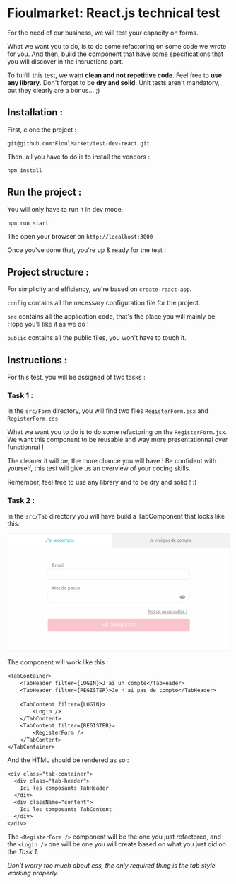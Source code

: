 Fioulmarket: React.js technical test
==

For the need of our business, we will test your capacity on forms.

What we want you to do, is to do some refactoring on some code we wrote for you. And then, build the component that have some specifications that you will discover in the insructions part.

To fulfill this test, we want **clean and not repetitive code**. Feel free to **use any library**. Don't forget to be **dry and solid**.
Unit tests aren't mandatory, but they clearly are a bonus... ;)

Installation :
--
First, clone the project :
```
git@github.com:FioulMarket/test-dev-react.git
```
Then, all you have to do is to install the vendors :
```
npm install
```

Run the project :
--
You will only have to run it in dev mode.
```
npm run start
```
The open your browser on `http://localhost:3000`

Once you've done that, you're up & ready for the test !

Project structure :
--
For simplicity and efficiency, we're based on `create-react-app`.

`config` contains all the necessary configuration file for the project.

`src` contains all the application code, that's the place you will mainly be. Hope you'll like it as we do !

`public` contains all the public files, you won't have to touch it.

Instructions :
--
For this test, you will be assigned of two tasks :

### Task 1 :
In the `src/Form` directory, you will find two files `RegisterForm.jsx` and `RegisterForm.css`. 

What we want you to do is to do some refactoring on the `RegisterForm.jsx`. We want this component to be reusable and way more presentationnal over functionnal !

The cleaner it will be, the more chance you will have ! Be confident with yourself, this test will give us an overview of your coding skills.

Remember, feel free to use any library and to be dry and solid ! :)

### Task 2 :
In the `src/Tab` directory you will have build a TabComponent that looks like this: 

![Tab TabComponent](public/img/tab.png?raw=true "TabComponent")

The component will work like this :
```
<TabContainer>
    <TabHeader filter={LOGIN}>J'ai un compte</TabHeader>
    <TabHeader filter={REGISTER}>Je n'ai pas de compte</TabHeader>

    <TabContent filter={LOGIN}>
        <Login />
    </TabContent>
    <TabContent filter={REGISTER}>
        <RegisterForm />
    </TabContent>
</TabContainer>
```

And the HTML should be rendered as so :
```
<div class="tab-container">
  <div class="tab-header">
    Ici les composants TabHeader
  </div>
  <div className="content">
    Ici les composants TabContent
  </div>
</div>
```

The `<RegisterForm />` component will be the one you just refactored, and the `<Login />` one will be one you will create based on what you just did on the *Task 1*.

*Don't worry too much about css, the only required thing is the tab style working properly.*